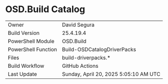 ﻿# OSD.Build Catalog

| | |
|-|-|
| Owner | David Segura |
| Build Version | 25.4.19.4 |
| PowerShell Module | OSD.Build |
| PowerShell Function | Build-OSDCatalogDriverPacks |
| Files | build-driverpacks.* |
| Build Workflow | GitHub Actions |
| Last Update | Sunday, April 20, 2025 5:05:10 AM UTC |
